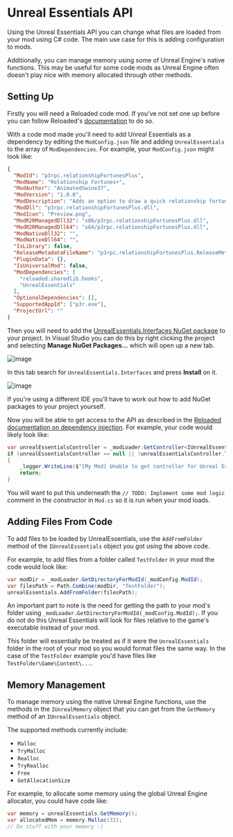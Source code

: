 # Unreal Essentials API
Using the Unreal Essentials API you can change what files are loaded from your mod using C# code. The main use case for this is adding configuration to mods.

Additionally, you can manage memory using some of Unreal Engine's native functions. This may be useful for some code mods as Unreal Engine often doesn't play nice with memory allocated through other methods.

## Setting Up
Firstly you will need a Reloaded code mod. If you've not set one up before you can follow Reloaded's [documentation](https://reloaded-project.github.io/Reloaded-II/DevelopmentEnvironmentSetup/) to do so.

With a code mod made you'll need to add Unreal Essentials as a dependency by editing the `ModConfig.json` file and adding `UnrealEssentials` to the array of `ModDependencies`. For example, your `ModConfig.json` might look like:

``` json
{
  "ModId": "p3rpc.relationshipFortunesPlus",
  "ModName": "Relationship Fortunes+",
  "ModAuthor": "AnimatedSwine37",
  "ModVersion": "1.0.0",
  "ModDescription": "Adds an option to draw a quick relationship fortune.",
  "ModDll": "p3rpc.relationshipFortunesPlus.dll",
  "ModIcon": "Preview.png",
  "ModR2RManagedDll32": "x86/p3rpc.relationshipFortunesPlus.dll",
  "ModR2RManagedDll64": "x64/p3rpc.relationshipFortunesPlus.dll",
  "ModNativeDll32": "",
  "ModNativeDll64": "",
  "IsLibrary": false,
  "ReleaseMetadataFileName": "p3rpc.relationshipFortunesPlus.ReleaseMetadata.json",
  "PluginData": {},
  "IsUniversalMod": false,
  "ModDependencies": [
    "reloaded.sharedlib.hooks",
    "UnrealEssentials"
  ],
  "OptionalDependencies": [],
  "SupportedAppId": ["p3r.exe"],
  "ProjectUrl": ""
}
```

Then you will need to add the [UnrealEssentials.Interfaces NuGet package](https://www.nuget.org/packages/UnrealEssentials.Interfaces) to your project. 
In Visual Studio you can do this by right clicking the project and selecting **Manage NuGet Packages...** which will open up a new tab. 

![image](https://github.com/AnimatedSwine37/UnrealEssentials/assets/24914353/da9f5c13-0e32-43ac-adc2-e5ab79ff5647)

In this tab search for `UnrealEssentials.Interfaces` and press **Install** on it.

![image](https://github.com/AnimatedSwine37/UnrealEssentials/assets/24914353/6225f44c-3896-4c02-b8b1-1ac8acbc5bb2)

If you're using a different IDE you'll have to work out how to add NuGet packages to your project yourself.

Now you will be able to get access to the API as described in the [Reloaded documentation on dependency injection](https://reloaded-project.github.io/Reloaded-II/DependencyInjection_Consumer/). For example, your code would likely look like:

```cs
var unrealEssentialsController = _modLoader.GetController<IUnrealEssentials>();
if (unrealEssentialsController == null || !unrealEssentialsController.TryGetTarget(out var unrealEssentials))
{
    _logger.WriteLine($"[My Mod] Unable to get controller for Unreal Essentials, stuff won't work :(", System.Drawing.Color.Red);
    return;
}
```

You will want to put this underneath the `// TODO: Implement some mod logic` comment in the constructor in `Mod.cs` so it is run when your mod loads.

## Adding Files From Code
To add files to be loaded by UnrealEssentials, use the `AddFromFolder` method of the `IUnrealEssentials` object you got using the above code.

For example, to add files from a folder called `TestFolder` in your mod the code would look like:

```cs
var modDir = _modLoader.GetDirectoryForModId(_modConfig.ModId);
var filesPath = Path.Combine(modDir, "TestFolder");
unrealEssentials.AddFromFolder(filesPath);
```

An important part to note is the need for getting the path to your mod's folder using `_modLoader.GetDirectoryForModId(_modConfig.ModId);`. If you do not do this Unreal Essentials will look for files relative to the game's executable instead of your mod.

This folder will essentially be treated as if it were the `UnrealEssentials` folder in the root of your mod so you would format files the same way. In the case of the `TestFolder` example you'd have files like `TestFolder\Game\Content\...`.

## Memory Management
To manage memory using the native Unreal Engine functions, use the methods in the `IUnrealMemory` object that you can get from the `GetMemory` method of an `IUnrealEssentials` object. 

The supported methods currently include:
- `Malloc`
- `TryMalloc`
- `Realloc`
- `TryRealloc`
- `Free`
- `GetAllocationSize`

For example, to allocate some memory using the global Unreal Engine allocator, you could have code like:

```cs
var memory = unrealEssentials.GetMemory();
var allocatedMem = memory.Malloc(32);
// Do stuff with your memory :)
```